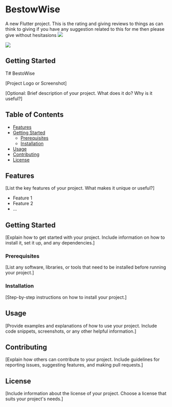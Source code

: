# BestowWise 

A new Flutter project.
This is the rating and giving reviews to things as can think to giving 
if you have any suggestion related to this for me then please give without hesitasions
<a ><img src="https://img.shields.io/badge/Dart-0175C2.svg?style=for-the-badge&logo=Dart&logoColor=white"></a>

<a ><img src="https://img.shields.io/badge/Flutter-02569B.svg?style=for-the-badge&logo=Flutter&logoColor=white"></a>
## Getting Started

T# BestoWise

[Project Logo or Screenshot]

[Optional: Brief description of your project. What does it do? Why is it useful?]

## Table of Contents
- [Features](#features)
- [Getting Started](#getting-started)
  - [Prerequisites](#prerequisites)
  - [Installation](#installation)
- [Usage](#usage)
- [Contributing](#contributing)
- [License](#license)

## Features

[List the key features of your project. What makes it unique or useful?]

- Feature 1
- Feature 2
- ...

## Getting Started

[Explain how to get started with your project. Include information on how to install it, set it up, and any dependencies.]

### Prerequisites

[List any software, libraries, or tools that need to be installed before running your project.]

### Installation

[Step-by-step instructions on how to install your project.]

## Usage

[Provide examples and explanations of how to use your project. Include code snippets, screenshots, or any other helpful information.]

## Contributing

[Explain how others can contribute to your project. Include guidelines for reporting issues, suggesting features, and making pull requests.]

## License

[Include information about the license of your project. Choose a license that suits your project's needs.]


